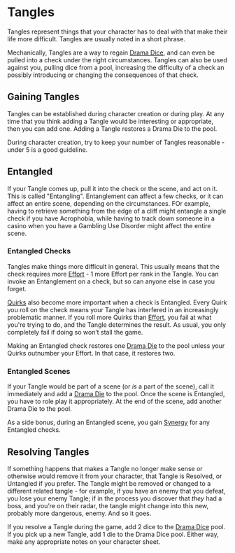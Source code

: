 # Tangles

Tangles represent things that your character has to deal with that make their life more difficult. Tangles are usually noted in a short phrase.

Mechanically, Tangles are a way to regain [Drama Dice](DramaDice.md), and can even be pulled into a check under the right circumstances. Tangles can also be used against you, pulling dice from a pool, increasing the difficulty of a check an possibly introducing or changing the consequences of that check.

## Gaining Tangles

Tangles can be established during character creation or during play. At any time that you think adding a Tangle would be interesting or appropriate, then you can add one. Adding a Tangle restores a Drama Die to the pool.

During character creation, try to keep your number of Tangles reasonable - under 5 is a good guideline.

## Entangled

If your Tangle comes up, pull it into the check or the scene, and act on it. This is called "Entangling". Entanglement can affect a few checks, or it can affect an entire scene, depending on the circumstances. FOr example, having to retrieve something from the edge of a cliff might entangle a single check if you have Acrophobia, while having to track down someone in a casino when you have a Gambling Use Disorder might affect the entire scene.

### Entangled Checks

Tangles make things more difficult in general. This usually means that the check requires more [Effort](Effort.md) - 1 more Effort per rank in the Tangle. You can invoke an Entanglement on a check, but so can anyone else in case you forget.

[Quirks](Quirks.md) also become more important when a check is Entangled. Every Quirk you roll on the check means your Tangle has interfered in an increasingly problematic manner. If you roll more Quirks than [Effort](Effort.md), you fail at what you're trying to do, and the Tangle determines the result. As usual, you only completely fail if doing so won’t stall the game.

Making an Entangled check restores one [Drama Die](DramaDice.md) to the pool unless your Quirks outnumber your Effort. In that case, it restores two.

### Entangled Scenes

If your Tangle would be part of a scene (or *is* a part of the scene), call it immediately and add a [Drama Die](DramaDice.md) to the pool. Once the scene is Entangled, you have to role play it appropriately. At the end of the scene, add another Drama Die to the pool.

As a side bonus, during an Entangled scene, you gain [Synergy](Synergy.md) for any Entangled checks.

## Resolving Tangles

If something happens that makes a Tangle no longer make sense or otherwise would remove it from your character, that Tangle is Resolved, or Untangled if you prefer. The Tangle might be removed or changed to a different related tangle - for example, if you have an enemy that you defeat, you lose your enemy Tangle; if in the process you discover that *they* had a boss, and you’re on their radar, the tangle might change into this new, probably more dangerous, enemy. And so it goes.

If you resolve a Tangle during the game, add 2 dice to the [Drama Dice](DramaDice.md) pool. If you pick up a new Tangle, add 1 die to the Drama Dice pool. Either way, make any appropriate notes on your character sheet.